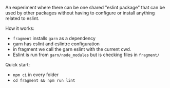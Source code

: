 An experiment where there can be one shared "eslint package" that can be used by other packages without having to configure or install anything related to eslint.

How it works:
- `fragment` installs `garn` as a dependency
- garn has eslint and eslintrc configuration
- in fragment we call the garn eslint with the current cwd. 
- Eslint is run from `garn/node_modules` but is checking files in `fragment/`

Quick start:
- `npm ci` in every folder
- `cd fragment && npm run lint`
